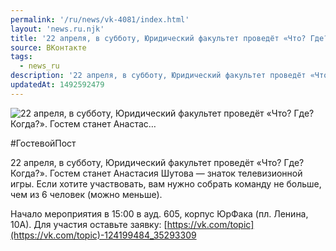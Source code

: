 ```yaml
---
permalink: '/ru/news/vk-4081/index.html'
layout: 'news.ru.njk'
title: '22 апреля, в субботу, Юридический факультет проведёт «Что? Где? Когда?». Гостем станет Анастас'
source: ВКонтакте
tags:
  - news_ru
description: '22 апреля, в субботу, Юридический факультет проведёт «Что? Где? Когда?». Гостем станет Анастас…'
updatedAt: 1492592479
---
```

![22 апреля, в субботу, Юридический факультет проведёт «Что? Где? Когда?». Гостем станет Анастас…](https://sun9-56.userapi.com/impf/N5XQZSPSezn5L9WFg3fEdGFEfyZmJSwZS1UBUQ/4thFnyJ_cBs.jpg?size=918x540&quality=96&proxy=1&sign=75d6ee1b2e76c2f38fbd7987e9912239&c_uniq_tag=uSdm9BD5XsYzpDGMsoV2FWVyafrExwQX3RZGf2Ar4Nw&type=album)

#ГостевойПост

22 апреля, в субботу, Юридический факультет проведёт «Что? Где? Когда?». Гостем станет Анастасия Шутова — знаток телевизионной игры. Если хотите участвовать, вам нужно собрать команду не больше, чем из 6 человек (можно меньше).

Начало мероприятия в 15:00 в ауд. 605, корпус ЮрФака (пл. Ленина, 10А).
Для участия оставьте заявку: [https://vk.com/topic](https://vk.com/topic)-124199484_35293309
